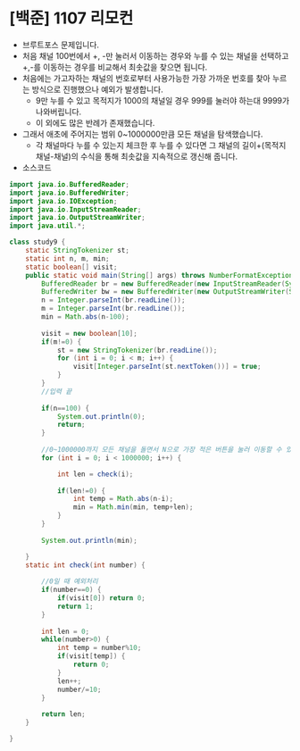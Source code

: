 # [백준] 1107 리모컨

- 브루트포스 문제입니다.
- 처음 채널 100번에서 +, -만 눌러서 이동하는 경우와 누를 수 있는 채널을 선택하고 +,-를 이동하는 경우를 비교해서 최솟값을 찾으면 됩니다.
- 처음에는 가고자하는 채널의 번호로부터 사용가능한 가장 가까운 번호를 찾아 누르는 방식으로 진행했으나 예외가 발생합니다.
  - 9만 누를 수 있고 목적지가 1000의 채널일 경우 999를 눌러야 하는대 9999가 나와버립니다.
  - 이 외에도 많은 반례가 존재했습니다.
- 그래서 애초에 주어지는 범위 0~1000000만큼 모든 채널을 탐색했습니다.
  - 각 채널마다 누를 수 있는지 체크한 후 누를 수 있다면 그 채널의 길이+(목적지채널-채널)의 수식을 통해 최솟값을 지속적으로 갱신해 줍니다.
- 소스코드

```java
import java.io.BufferedReader;
import java.io.BufferedWriter;
import java.io.IOException;
import java.io.InputStreamReader;
import java.io.OutputStreamWriter;
import java.util.*;

class study9 {
	static StringTokenizer st;
	static int n, m, min;
	static boolean[] visit;
	public static void main(String[] args) throws NumberFormatException, IOException {
		BufferedReader br = new BufferedReader(new InputStreamReader(System.in));
		BufferedWriter bw = new BufferedWriter(new OutputStreamWriter(System.out));
		n = Integer.parseInt(br.readLine());
		m = Integer.parseInt(br.readLine());
		min = Math.abs(n-100);
		
		visit = new boolean[10];
		if(m!=0) {
			st = new StringTokenizer(br.readLine());
			for (int i = 0; i < m; i++) {
				visit[Integer.parseInt(st.nextToken())] = true;
			}
		}
		//입력 끝
		
		if(n==100) {
			System.out.println(0);
			return;
		}
		
		//0~1000000까지 모든 채널을 돌면서 N으로 가장 적은 버튼을 눌러 이동할 수 있는 채널을 찾습니다.
		for (int i = 0; i < 1000000; i++) {

			int len = check(i);
			
			if(len!=0) {
				int temp = Math.abs(n-i);
				min = Math.min(min, temp+len);
			}
		}
		
		System.out.println(min);

	}
	static int check(int number) {
		
		//0일 때 예외처리
		if(number==0) {
			if(visit[0]) return 0;
			return 1;
		}
		
		int len = 0;
		while(number>0) {
			int temp = number%10;
			if(visit[temp]) {
				return 0;
			}
			len++;
			number/=10;
		}
		
		return len;
	}

}
```

